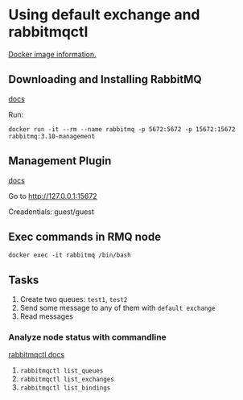 # Using default exchange and rabbitmqctl

[Docker image information.](https://hub.docker.com/_/rabbitmq/)

## Downloading and Installing RabbitMQ
[docs](https://www.rabbitmq.com/download.html)

Run:
```
docker run -it --rm --name rabbitmq -p 5672:5672 -p 15672:15672 rabbitmq:3.10-management
```

## Management Plugin
[docs](https://www.rabbitmq.com/management.html)

Go to http://127.0.0.1:15672

Creadentials: guest/guest

## Exec commands in RMQ node
```
docker exec -it rabbitmq /bin/bash
```

## Tasks

1. Create two queues: `test1`, `test2`
1. Send some message to any of them with `default exchange`
1. Read messages

### Analyze node status with commandline
[rabbitmqctl docs](https://www.rabbitmq.com/rabbitmqctl.8.html)

1. `rabbitmqctl list_queues`
1. `rabbitmqctl list_exchanges`
1. `rabbitmqctl list_bindings`

